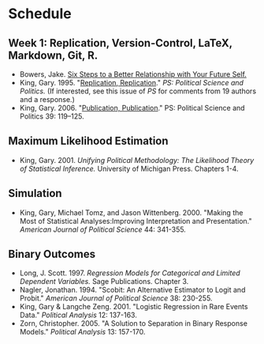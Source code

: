 # Schedule

## Week 1: Replication, Version-Control, LaTeX, Markdown, Git, R.

* Bowers, Jake. [Six Steps to a Better Relationship with Your Future Self.](http://polmeth.wustl.edu/methodologist/tpm_v18_n2.pdf)
* King, Gary. 1995. "[Replication, Replication](http://gking.harvard.edu/files/gking/files/replication.pdf)." *PS: Political Science and Politics.* (If interested, see this issue of *PS* for comments from 19 authors and a response.)
* King, Gary. 2006. "[Publication, Publication](http://gking.harvard.edu/files/gking/files/paperspub.pdf)." PS: Political Science and Politics 39: 119–125. 


## Maximum Likelihood Estimation

* King, Gary. 2001. *Unifying Political Methodology: The Likelihood Theory of Statistical Inference.* University of Michigan Press. Chapters 1-4.

## Simulation

* King, Gary, Michael Tomz, and Jason Wittenberg. 2000. "Making the Most of Statistical Analyses:Improving Interpretation and Presentation." *American Journal of Political Science* 44: 341-355.

## Binary Outcomes
* Long, J. Scott. 1997. *Regression Models for Categorical and Limited Dependent Variables.* Sage Publications. Chapter 3.
* Nagler, Jonathan. 1994. "Scobit: An Alternative Estimator to Logit and Probit." *American Journal of Political Science* 38: 230-255.
* King, Gary & Langche Zeng. 2001. "Logistic Regression in Rare Events Data." *Political Analysis* 12: 137-163.
* Zorn, Christopher. 2005. "A Solution to Separation in Binary Response Models." *Political Analysis* 13: 157-170.
